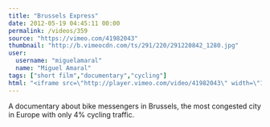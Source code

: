 ```yaml
---
title: "Brussels Express"
date: 2012-05-19 04:45:11 00:00
permalink: /videos/359
source: "https://vimeo.com/41982043"
thumbnail: "http://b.vimeocdn.com/ts/291/220/291220842_1280.jpg"
user:
  username: "miguelamaral"
  name: "Miguel Amaral"
tags: ["short film","documentary","cycling"]
html: "<iframe src=\"http://player.vimeo.com/video/41982043\" width=\"1280\" height=\"544\" frameborder=\"0\" webkitallowfullscreen mozallowfullscreen allowfullscreen></iframe>"
---
```


A documentary about bike messengers in Brussels, the most congested city in Europe with only 4% cycling traffic.